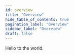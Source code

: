 ```yaml
---
id: overview
title: "Overview"
hide_table_of_contents: true
pagination_label: "Overview"
sidebar_label: "Overview"
draft: false
---
```



Hello to the world. 
